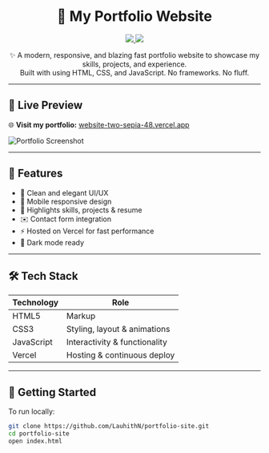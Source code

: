<h1 align="center">🚀 My Portfolio Website</h1>

<p align="center">
  <a href="https://website-two-sepia-48.vercel.app/" target="_blank">
    <img src="https://img.shields.io/badge/Live-Demo-blue?style=for-the-badge&logo=vercel" />
  </a>
  <a href="https://github.com/LauhithN" target="_blank">
    <img src="https://img.shields.io/badge/GitHub-LauhithN-black?style=for-the-badge&logo=github" />
  </a>
</p>

<p align="center">
  ✨ A modern, responsive, and blazing fast portfolio website to showcase my skills, projects, and experience.
  <br />
  Built with using HTML, CSS, and JavaScript. No frameworks. No fluff.
</p>

---

## 📸 Live Preview

🌐 **Visit my portfolio:** [website-two-sepia-48.vercel.app](https://website-two-sepia-48.vercel.app/)

![Portfolio Screenshot](assets/screenshot.png) <!-- Replace with your screenshot if available -->

---

## 💼 Features

- 🎨 Clean and elegant UI/UX
- 📱 Mobile responsive design
- 🧠 Highlights skills, projects & resume
- ✉️ Contact form integration
- ⚡ Hosted on Vercel for fast performance
- 🌙 Dark mode ready 

---

## 🛠 Tech Stack

| Technology | Role                          |
|------------|-------------------------------|
| HTML5      | Markup                        |
| CSS3       | Styling, layout & animations  |
| JavaScript | Interactivity & functionality |
| Vercel     | Hosting & continuous deploy   |

---

## 🧰 Getting Started

To run locally:

```bash
git clone https://github.com/LauhithN/portfolio-site.git
cd portfolio-site
open index.html
